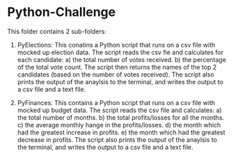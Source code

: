 # Python-Challenge

This folder contains 2 sub-folders:

1. PyElections:
This conatins a Python script that runs on a csv file with mocked up election data.
The script reads the csv fie and calculates for each candidate:
a) the total number of votes received. 
b) the percentage of the total vote count. 
The script then returns the names of the top 2 candidates (based on the number of votes received).
The script also prints the output of the anaylsis to the terminal, and writes the output to a csv file and a text file.

2. PyFinances:
This contains a Python script that runs on a csv file with mocked up budget data.
The script reads the csv file and calculates:
a) the total number of months.
b) the total profits/losses for all the months.
c) the average monthly hange in the profits/losses.
d) the month which had the greatest increase in profits.
e) the month which had the greatest decrease in profits.
The script also prints the output of the anaylsis to the terminal, and writes the output to a csv file and a text file.


